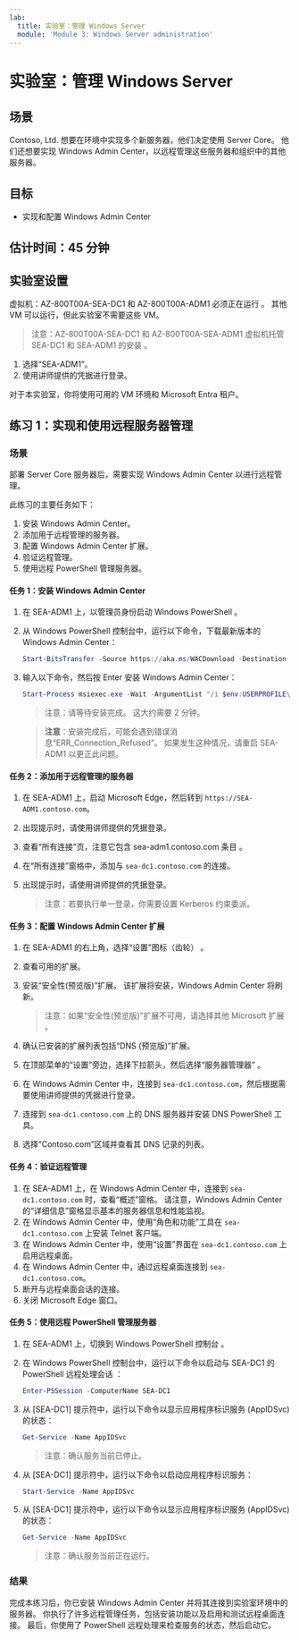 ```yaml
---
lab:
  title: 实验室：管理 Windows Server
  module: 'Module 3: Windows Server administration'
---
```


# 实验室：管理 Windows Server

## 场景

Contoso, Ltd. 想要在环境中实现多个新服务器，他们决定使用 Server Core。 他们还想要实现 Windows Admin Center，以远程管理这些服务器和组织中的其他服务器。

## 目标

- 实现和配置 Windows Admin Center

## 估计时间：45 分钟

## 实验室设置

虚拟机：AZ-800T00A-SEA-DC1 和 AZ-800T00A-ADM1 必须正在运行 。 其他 VM 可以运行，但此实验室不需要这些 VM。

> 注意：AZ-800T00A-SEA-DC1 和 AZ-800T00A-SEA-ADM1 虚拟机托管 SEA-DC1 和 SEA-ADM1 的安装    。

1. 选择“SEA-ADM1”。
1. 使用讲师提供的凭据进行登录。

对于本实验室，你将使用可用的 VM 环境和 Microsoft Entra 租户。

## 练习 1：实现和使用远程服务器管理

### 场景 

部署 Server Core 服务器后，需要实现 Windows Admin Center 以进行远程管理。

此练习的主要任务如下：

1. 安装 Windows Admin Center。
1. 添加用于远程管理的服务器。
1. 配置 Windows Admin Center 扩展。
1. 验证远程管理。
1. 使用远程 PowerShell 管理服务器。

#### 任务 1：安装 Windows Admin Center

1. 在 SEA-ADM1 上，以管理员身份启动 Windows PowerShell 。
1. 从 Windows PowerShell 控制台中，运行以下命令，下载最新版本的 Windows Admin Center：
    
   ```powershell
   Start-BitsTransfer -Source https://aka.ms/WACDownload -Destination "$env:USERPROFILE\Downloads\WindowsAdminCenter.msi"
   ```
1. 输入以下命令，然后按 Enter 安装 Windows Admin Center：
    
   ```powershell
   Start-Process msiexec.exe -Wait -ArgumentList "/i $env:USERPROFILE\Downloads\WindowsAdminCenter.msi /qn /L*v log.txt REGISTRY_REDIRECT_PORT_80=1 SME_PORT=443 SSL_CERTIFICATE_OPTION=generate"
   ```

   > 注意：请等待安装完成。 这大约需要 2 分钟。

   > **注意**：安装完成后，可能会遇到错误消息“ERR_Connection_Refused”。 如果发生这种情况，请重启 SEA-ADM1 以更正此问题。

#### 任务 2：添加用于远程管理的服务器

1. 在 SEA-ADM1 上，启动 Microsoft Edge，然后转到 `https://SEA-ADM1.contoso.com`。 
1. 出现提示时，请使用讲师提供的凭据登录。
1. 查看“所有连接”页，注意它包含 sea-adm1.contoso.com 条目 。 
1. 在“所有连接”窗格中，添加与 `sea-dc1.contoso.com` 的连接。
1. 出现提示时，请使用讲师提供的凭据登录。

   > 注意：若要执行单一登录，你需要设置 Kerberos 约束委派。

#### 任务 3：配置 Windows Admin Center 扩展

1. 在 SEA-ADM1 的右上角，选择“设置”图标（齿轮） 。
1. 查看可用的扩展。
1. 安装“安全性(预览版)”扩展。 该扩展将安装，Windows Admin Center 将刷新。

   > 注意：如果“安全性(预览版)”扩展不可用，请选择其他 Microsoft 扩展 。

1. 确认已安装的扩展列表包括“DNS (预览版)”扩展。
1. 在顶部菜单的“设置”旁边，选择下拉箭头，然后选择“服务器管理器” 。
1. 在 Windows Admin Center 中，连接到 `sea-dc1.contoso.com`，然后根据需要使用讲师提供的凭据进行登录。
1. 连接到 `sea-dc1.contoso.com` 上的 DNS 服务器并安装 DNS PowerShell 工具。
1. 选择“Contoso.com”区域并查看其 DNS 记录的列表。

#### 任务 4：验证远程管理

1. 在 SEA-ADM1 上，在 Windows Admin Center 中，连接到 `sea-dc1.contoso.com` 时，查看“概述”窗格。 请注意，Windows Admin Center 的“详细信息”窗格显示基本的服务器信息和性能监视。
1. 在 Windows Admin Center 中，使用“角色和功能”工具在 `sea-dc1.contoso.com` 上安装 Telnet 客户端。 
1. 在 Windows Admin Center 中，使用“设置”界面在 `sea-dc1.contoso.com` 上启用远程桌面。
1. 在 Windows Admin Center 中，通过远程桌面连接到 `sea-dc1.contoso.com`。
1. 断开与远程桌面会话的连接。 
1. 关闭 Microsoft Edge 窗口。

#### 任务 5：使用远程 PowerShell 管理服务器

1. 在 SEA-ADM1 上，切换到 Windows PowerShell 控制台 。
1. 在 Windows PowerShell 控制台中，运行以下命令以启动与 SEA-DC1 的 PowerShell 远程处理会话 ：

   ```powershell
   Enter-PSSession -ComputerName SEA-DC1
   ```
1. 从 [SEA-DC1] 提示符中，运行以下命令以显示应用程序标识服务 (AppIDSvc) 的状态：

   ```powershell
   Get-Service -Name AppIDSvc
   ```

   > 注意：确认服务当前已停止。

1. 从 [SEA-DC1] 提示符中，运行以下命令以启动应用程序标识服务：

   ```powershell
   Start-Service -Name AppIDSvc
   ```
1. 从 [SEA-DC1] 提示符中，运行以下命令以显示应用程序标识服务 (AppIDSvc) 的状态：

   ```powershell
   Get-Service -Name AppIDSvc
   ```

   > 注意：确认服务当前正在运行。

### 结果

完成本练习后，你已安装 Windows Admin Center 并将其连接到实验室环境中的服务器。 你执行了许多远程管理任务，包括安装功能以及启用和测试远程桌面连接。 最后，你使用了 PowerShell 远程处理来检查服务的状态，然后启动它。

